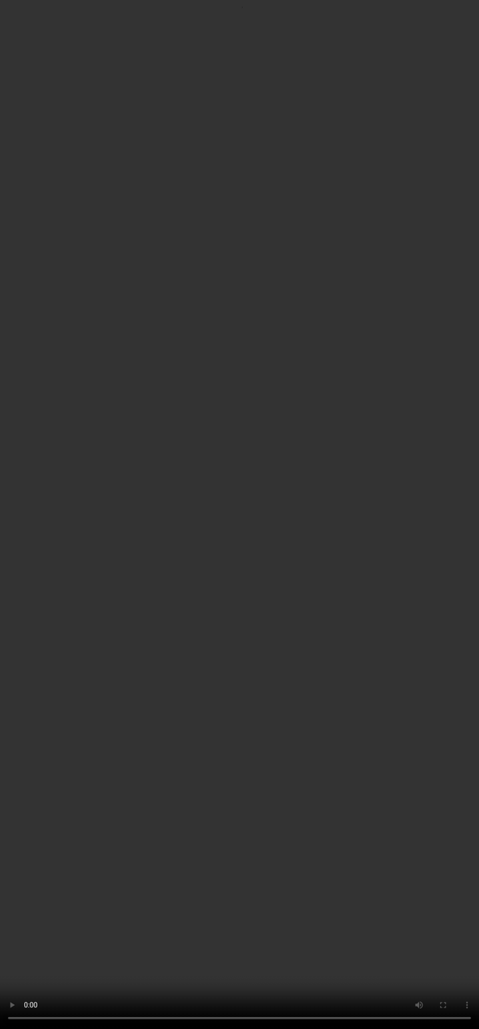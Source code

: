 # Rubric 11: Code Output

<video src="${PRIVATE_CODE_OUTPUT_VIDEO}" frameborder="0" allowfullscreen style="position: absolute; top: 0; left: 0; width: 100%; height: 100%; border: none; object-fit: cover;" controls="" controlslist="nodownload nofullscreen" style="width: 100%" />

#### Intent of Code Output:

* Code Output refers to how well the model's code output aligns with the user's input.
* The goal of code output is to ensure that the response includes sufficient, accurate, and relevant information to fully capture the user's intent.
* A high-quality grounded response may also provide additional information that enriches the user's understanding or enhances the response beyond the original prompt.

### How should you approach this rubric?

Check if the user's intent has been addressed in the grounding information/code output.

### Evaluation Criteria with Examples